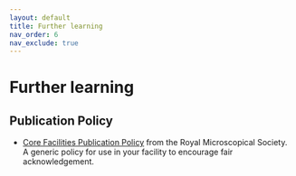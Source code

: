 ```yaml
---
layout: default
title: Further learning
nav_order: 6
nav_exclude: true
---
```


# Further learning

## Publication Policy
- [Core Facilities Publication Policy](https://www.rms.org.uk/resources-downloads/core-facilities-publication-policy.html) from the Royal Microscopical Society. A generic policy for use in your facility to encourage fair acknowledgement.
